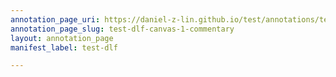 ```yaml
---
annotation_page_uri: https://daniel-z-lin.github.io/test/annotations/test-dlf-canvas-1-commentary.json
annotation_page_slug: test-dlf-canvas-1-commentary
layout: annotation_page
manifest_label: test-dlf

---
```

